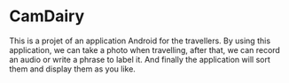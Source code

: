 # CamDairy
This is a projet of an application Android for the travellers.
By using this application, we can take a photo when travelling, after that, we can record an audio or write a phrase to label it. And finally the application will sort them and display them as you like.
